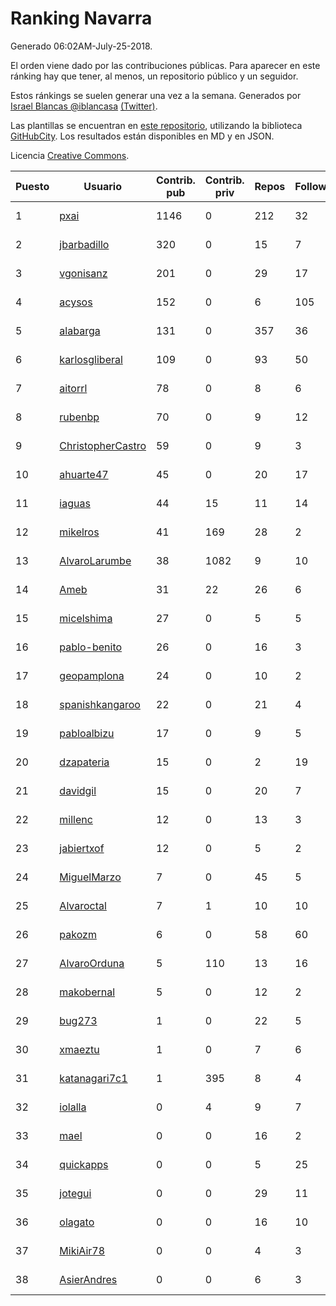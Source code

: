 # Ranking Navarra

Generado 06:02AM-July-25-2018.

El orden viene dado por las contribuciones públicas. Para aparecer en este ránking hay que tener, al menos, un repositorio público y un seguidor.

Estos ránkings se suelen generar una vez a la semana. Generados por [Israel Blancas @iblancasa](https://github.com/iblancasa/) [(Twitter)](https://twitter.com/iblancasa).

Las plantillas se encuentran en [este repositorio](https://github.com/iblancasa/GH-Spanish-Ranking), utilizando la biblioteca [GitHubCity](https://github.com/iblancasa/GitHubCity). Los resultados están disponibles en MD y en JSON.

Licencia [Creative Commons](https://creativecommons.org/licenses/by/4.0/).

| Puesto   |  Usuario  | Contrib. pub | Contrib. priv |Repos| Followers | Desde |  Avatar  |
|----------|-----------|--------------|---------------|-----|-----------|-------|----------|
|1|[pxai](https://github.com/pxai)|1146|0|212|32|2011-12-02|![pxai]()|
|2|[jbarbadillo](https://github.com/jbarbadillo)|320|0|15|7|2016-01-29|![jbarbadillo]()|
|3|[vgonisanz](https://github.com/vgonisanz)|201|0|29|17|2012-05-03|![vgonisanz]()|
|4|[acysos](https://github.com/acysos)|152|0|6|105|2012-04-18|![acysos]()|
|5|[alabarga](https://github.com/alabarga)|131|0|357|36|2009-12-11|![alabarga]()|
|6|[karlosgliberal](https://github.com/karlosgliberal)|109|0|93|50|2010-02-10|![karlosgliberal]()|
|7|[aitorrl](https://github.com/aitorrl)|78|0|8|6|2010-08-19|![aitorrl]()|
|8|[rubenbp](https://github.com/rubenbp)|70|0|9|12|2011-01-18|![rubenbp]()|
|9|[ChristopherCastro](https://github.com/ChristopherCastro)|59|0|9|3|2011-04-25|![ChristopherCastro]()|
|10|[ahuarte47](https://github.com/ahuarte47)|45|0|20|17|2013-09-30|![ahuarte47]()|
|11|[iaguas](https://github.com/iaguas)|44|15|11|14|2013-04-25|![iaguas]()|
|12|[mikelros](https://github.com/mikelros)|41|169|28|2|2016-09-15|![mikelros]()|
|13|[AlvaroLarumbe](https://github.com/AlvaroLarumbe)|38|1082|9|10|2013-04-25|![AlvaroLarumbe]()|
|14|[Ameb](https://github.com/Ameb)|31|22|26|6|2010-09-03|![Ameb]()|
|15|[micelshima](https://github.com/micelshima)|27|0|5|5|2014-12-15|![micelshima]()|
|16|[pablo-benito](https://github.com/pablo-benito)|26|0|16|3|2015-05-07|![pablo-benito]()|
|17|[geopamplona](https://github.com/geopamplona)|24|0|10|2|2017-01-10|![geopamplona]()|
|18|[spanishkangaroo](https://github.com/spanishkangaroo)|22|0|21|4|2009-10-29|![spanishkangaroo]()|
|19|[pabloalbizu](https://github.com/pabloalbizu)|17|0|9|5|2013-01-09|![pabloalbizu]()|
|20|[dzapateria](https://github.com/dzapateria)|15|0|2|19|2012-01-08|![dzapateria]()|
|21|[davidgil](https://github.com/davidgil)|15|0|20|7|2012-03-04|![davidgil]()|
|22|[millenc](https://github.com/millenc)|12|0|13|3|2014-06-11|![millenc]()|
|23|[jabiertxof](https://github.com/jabiertxof)|12|0|5|2|2013-04-30|![jabiertxof]()|
|24|[MiguelMarzo](https://github.com/MiguelMarzo)|7|0|45|5|2016-09-15|![MiguelMarzo]()|
|25|[Alvaroctal](https://github.com/Alvaroctal)|7|1|10|10|2013-05-29|![Alvaroctal]()|
|26|[pakozm](https://github.com/pakozm)|6|0|58|60|2012-10-26|![pakozm]()|
|27|[AlvaroOrduna](https://github.com/AlvaroOrduna)|5|110|13|16|2013-04-26|![AlvaroOrduna]()|
|28|[makobernal](https://github.com/makobernal)|5|0|12|2|2012-12-01|![makobernal]()|
|29|[bug273](https://github.com/bug273)|1|0|22|5|2010-08-20|![bug273]()|
|30|[xmaeztu](https://github.com/xmaeztu)|1|0|7|6|2011-04-01|![xmaeztu]()|
|31|[katanagari7c1](https://github.com/katanagari7c1)|1|395|8|4|2011-05-03|![katanagari7c1]()|
|32|[iolalla](https://github.com/iolalla)|0|4|9|7|2010-06-17|![iolalla]()|
|33|[mael](https://github.com/mael)|0|0|16|2|2010-02-10|![mael]()|
|34|[quickapps](https://github.com/quickapps)|0|0|5|25|2011-10-15|![quickapps]()|
|35|[jotegui](https://github.com/jotegui)|0|0|29|11|2011-02-28|![jotegui]()|
|36|[olagato](https://github.com/olagato)|0|0|16|10|2009-11-05|![olagato]()|
|37|[MikiAir78](https://github.com/MikiAir78)|0|0|4|3|2013-11-07|![MikiAir78]()|
|38|[AsierAndres](https://github.com/AsierAndres)|0|0|6|3|2016-09-23|![AsierAndres]()|
